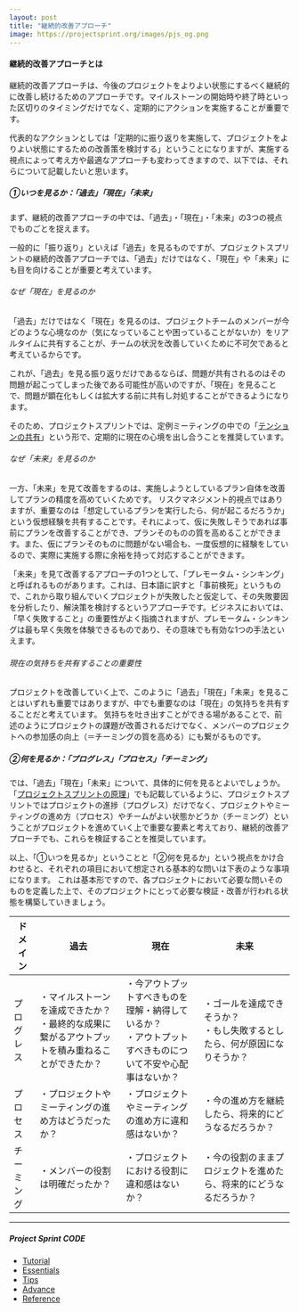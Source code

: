 ```yaml
---
layout: post
title: "継続的改善アプローチ"
image: https://projectsprint.org/images/pjs_og.png
---
```


#### 継続的改善アプローチとは
継続的改善アプローチは、今後のプロジェクトをよりよい状態にするべく継続的に改善し続けるためのアプローチです。マイルストーンの開始時や終了時といった区切りのタイミングだけでなく、定期的にアクションを実施することが重要です。

代表的なアクションとしては「定期的に振り返りを実施して、プロジェクトをよりよい状態にするための改善策を検討する」ということになりますが、実施する視点によって考え方や最適なアプローチも変わってきますので、以下では、それらについて記載したいと思います。

##### ①いつを見るか：「過去」「現在」「未来」
まず、継続的改善アプローチの中では、「過去」・「現在」・「未来」の3つの視点でものごとを捉えます。

一般的に「振り返り」といえば「過去」を見るものですが、プロジェクトスプリントの継続的改善アプローチでは、「過去」だけではなく、「現在」や「未来」にも目を向けることが重要と考えています。

###### なぜ「現在」を見るのか
「過去」だけではなく「現在」を見るのは、プロジェクトチームのメンバーが今どのような心境なのか（気になっていることや困っていることがないか）をリアルタイムに共有することが、チームの状況を改善していくために不可欠であると考えているからです。

これが、「過去」を見る振り返りだけであるならば、問題が共有されるのはその問題が起こってしまった後である可能性が高いのですが、「現在」を見ることで、問題が顕在化もしくは拡大する前に共有し対処することができるようになります。

そのため、プロジェクトスプリントでは、定例ミーティングの中での「[テンションの共有](https://projectsprint.org/ja/code/tips/tips10.html)」という形で、定期的に現在の心境を出し合うことを推奨しています。

###### なぜ「未来」を見るのか
一方、「未来」を見て改善をするのは、実施しようとしているプラン自体を改善してプランの精度を高めていくためです。
リスクマネジメント的視点ではありますが、重要なのは「想定しているプランを実行したら、何が起こるだろうか」という仮想経験を共有することです。それによって、仮に失敗しそうであれば事前にプランを改善することができ、プランそのものの質を高めることができます。また、仮にプランそのものに問題がない場合も、一度仮想的に経験をしているので、実際に実施する際に余裕を持って対応することができます。

「未来」を見て改善するアプローチの1つとして、「プレモータム・シンキング」と呼ばれるものがあります。これは、日本語に訳すと「事前検死」というもので、これから取り組んでいくプロジェクトが失敗したと仮定して、その失敗要因を分析したり、解決策を検討するというアプローチです。ビジネスにおいては、「早く失敗すること」の重要性がよく指摘されますが、プレモータム・シンキングは最も早く失敗を体験できるものであり、その意味でも有効な1つの手法といえます。

###### 現在の気持ちを共有することの重要性
プロジェクトを改善していく上で、このように「過去」「現在」「未来」を見ることはいずれも重要ではありますが、中でも重要なのは「現在」の気持ちを共有することだと考えています。
気持ちを吐き出すことができる場があることで、前述のようにプロジェクトの課題が改善されるだけでなく、メンバーのプロジェクトへの参加感の向上（＝チーミングの質を高める）にも繋がるものです。


##### ②何を見るか：「プログレス」「プロセス」「チーミング」
では、「過去」「現在」「未来」について、具体的に何を見るとよいでしょうか。
「[プロジェクトスプリントの原理](https://projectsprint.org/ja/code/essentials.html)」でも記載しているように、プロジェクトスプリントではプロジェクトの進捗（プログレス）だけでなく、プロジェクトやミーティングの進め方（プロセス）やチームがよい状態かどうか（チーミング）ということがプロジェクトを進めていく上で重要な要素と考えており、継続的改善アプローチでも、これらを検証することを推奨しています。

以上、「①いつを見るか」ということと「②何を見るか」という視点をかけ合わせると、それぞれの項目において想定される基本的な問いは下表のような事項になります。
これは基本形ですので、各プロジェクトにおいて必要な問いそのものを定義した上で、そのプロジェクトにとって必要な検証・改善が行われる状態を構築していきましょう。

ドメイン|過去 |現在 |未来
--|---|---|--
プログレス|・マイルストーンを達成できたか？<br>・最終的な成果に繋がるアウトプットを積み重ねることができたか？    | ・今アウトプットすべきものを理解・納得しているか？<br>・アウトプットすべきものについて不安や心配事はないか？<br>  | ・ゴールを達成できそうか？<br>・もし失敗するとしたら、何が原因になりそうか？
プロセス | ・プロジェクトやミーティングの進め方はどうだったか？   |・プロジェクトやミーティングの進め方に違和感はないか？    |  ・今の進め方を継続したら、将来的にどうなるだろうか？
チーミング  | ・メンバーの役割は明確だったか？   |・プロジェクトにおける役割に違和感はないか？    |・今の役割のままプロジェクトを進めたら、将来的にどうなるだろうか？   

---

##### Project Sprint CODE
- [Tutorial](../tutorial/index.md)
- [Essentials](../essentials.md)
- [Tips](../tips/index.md)
- [Advance](../advance.md)
- [Reference](../reference.md)
